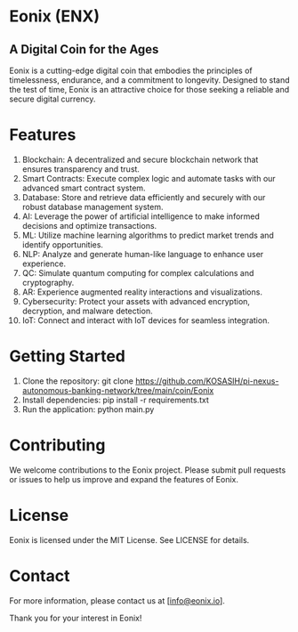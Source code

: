 # Eonix (ENX)

## A Digital Coin for the Ages

Eonix is a cutting-edge digital coin that embodies the principles of timelessness, endurance, and a commitment to longevity. Designed to stand the test of time, Eonix is an attractive choice for those seeking a reliable and secure digital currency.

# Features

1. Blockchain: A decentralized and secure blockchain network that ensures transparency and trust.
2. Smart Contracts: Execute complex logic and automate tasks with our advanced smart contract system.
3. Database: Store and retrieve data efficiently and securely with our robust database management system.
4. AI: Leverage the power of artificial intelligence to make informed decisions and optimize transactions.
5. ML: Utilize machine learning algorithms to predict market trends and identify opportunities.
5. NLP: Analyze and generate human-like language to enhance user experience.
6. QC: Simulate quantum computing for complex calculations and cryptography.
7. AR: Experience augmented reality interactions and visualizations.
8. Cybersecurity: Protect your assets with advanced encryption, decryption, and malware detection.
9. IoT: Connect and interact with IoT devices for seamless integration.

# Getting Started

1. Clone the repository: git clone https://github.com/KOSASIH/pi-nexus-autonomous-banking-network/tree/main/coin/Eonix
2. Install dependencies: pip install -r requirements.txt
3. Run the application: python main.py

# Contributing

We welcome contributions to the Eonix project. Please submit pull requests or issues to help us improve and expand the features of Eonix.

# License

Eonix is licensed under the MIT License. See LICENSE for details.

# Contact

For more information, please contact us at [info@eonix.io].

Thank you for your interest in Eonix!
